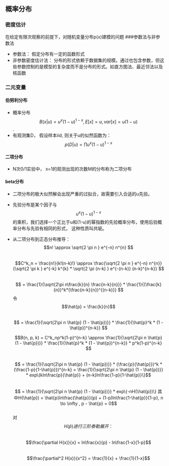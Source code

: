 ## 概率分布
### 密度估计
在给定有限次观察的前提下，对随机变量分布p(x)建模的问题
###参数法与非参数法
- 参数法： 假定分布有一定的函数形式
- 非参数密度估计法： 分布的形式依赖于数据集的规模。通过也包含参数，但这些参数控制的是模型的复杂度而不是分布的形式。如直方图法、最近邻法以及核函数

### 二元变量

#### 伯努利分布
- 概率分布 $$B(x|u) = u^x(1-u)^{1-x} , E[x] = u, var[x] = u(1 - u)$$. 
- 有观测集D， 假设样本iid, 则关于u的似然函数为： $$p(D|u) = \prod u^x(1-u)^{1-x} $$

#### 二项分布
- N次0/1实验中， x=1的观测出现的次数M的分布称为二项分布

#### beta分布
- 二项分布的极大似然解会出现严重的过拟合，故需要引入合适的u先验。
- 先验分布是某个因子与$$u^x(1-u)^{1-x}$$的乘积，我们选择一个正比于u和(1-u)的幂指数的先验概率分布，使用后验概率分布与先验有相同的形式， 这种性质叫共轭。
- 从二项分布到正态分布推导： <br/>
  $$n! \approx \sqrt{2 \pi n } e^{-n} n^{n}  $$ <br/>
  $$C^k_n = \frac{n!}{k!(n-k)!}  \approx \frac{\sqrt{2 \pi n } e^{-n} n^{n}}{\sqrt{2 \pi k } e^{-k} k^{k} * \sqrt{2 \pi (n-k) } e^{-(n-k)} (n-k)^{n-k}} $$ <br/>
    $$ = \frac{1}{\sqrt{2\pi n\frac{k}{n} \frac{n-k}{n}}} * \frac{1}{(\frac{k}{n})^k*(\frac{n-k}{n})^{(n-k)}} $$  令 $$\hat{p} = \frac{k}{n}$$ <br/>
    $$ = \frac{1}{\sqrt{2\pi n \hat{p} (1 - \hat{p})}} * \frac{1}{\hat{p}^k * (1 - \hat{p})^{n-k}} $$
    
  $$B(n, p, k) = C^k_np^k(1-p)^{n-k} \approx \frac{1}{\sqrt{2\pi n \hat{p} (1 - \hat{p})}} * \frac{1}{\hat{p}^k * (1 - \hat{p})^{n-k}} * p^k(1-p)^{n-k} $$ <br/>
  $$ = \frac{1}{\sqrt{2\pi n \hat{p} (1 - \hat{p})}} * (\frac{p}{\hat{p}})^k * (\frac{1-p}{1-\hat{p}})^{n-k} = \frac{1}{\sqrt{2\pi n \hat{p} (1 - \hat{p})}} * exp\{kln\frac{p}{\hat{p}} + (n-k)ln\frac{1-p}{1-\hat{p}}\}$$ </br>
  $$ = \frac{1}{\sqrt{2\pi n \hat{p} (1 - \hat{p})}} * exp\{-nH(\hat{p})\}   其中H(\hat{p}) = \hat{p}ln\frac{\hat{p}}{p} + (1-p)ln\frac{1-\hat{p}}{1-p}, n \to \infty ,  p - \hat{p} = 0$$ <br/>
  对$$H(\hat{p})进行三阶泰勒展开：$$<br/>
  $$\frac{\partial H(x)}{x} = ln\frac{x}{p} - ln\frac{1-x}{1-p}$$ <br/>
  $$\frac{\partial^2 H(x)}{x^2} = \frac{1}{x} + \frac{1}{1-x}$$ <br/> 

  